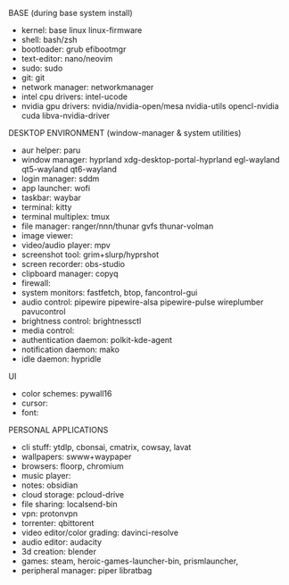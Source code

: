 BASE (during base system install)
- kernel: base linux linux-firmware
- shell: bash/zsh
- bootloader: grub efibootmgr
- text-editor: nano/neovim
- sudo: sudo
- git: git
- network manager: networkmanager
- intel cpu drivers: intel-ucode
- nvidia gpu drivers: nvidia/nvidia-open/mesa nvidia-utils opencl-nvidia cuda libva-nvidia-driver

DESKTOP ENVIRONMENT (window-manager & system utilities)
- aur helper: paru
- window manager: hyprland xdg-desktop-portal-hyprland egl-wayland qt5-wayland qt6-wayland 
- login manager: sddm
- app launcher: wofi
- taskbar: waybar
- terminal: kitty
- terminal multiplex: tmux
- file manager: ranger/nnn/thunar gvfs thunar-volman
- image viewer:
- video/audio player: mpv
- screenshot tool: grim+slurp/hyprshot
- screen recorder: obs-studio
- clipboard manager: copyq
- firewall: 
- system monitors: fastfetch, btop, fancontrol-gui
- audio control: pipewire pipewire-alsa pipewire-pulse wireplumber pavucontrol
- brightness control: brightnessctl
- media control: 
- authentication daemon: polkit-kde-agent
- notification daemon: mako
- idle daemon: hypridle

UI
- color schemes: pywall16
- cursor: 
- font:

PERSONAL APPLICATIONS
- cli stuff: ytdlp, cbonsai, cmatrix, cowsay, lavat
- wallpapers: swww+waypaper
- browsers: floorp, chromium
- music player: 
- notes: obsidian
- cloud storage: pcloud-drive
- file sharing: localsend-bin
- vpn: protonvpn
- torrenter: qbittorent
- video editor/color grading: davinci-resolve
- audio editor: audacity
- 3d creation: blender
- games: steam, heroic-games-launcher-bin, prismlauncher, 
- peripheral manager: piper libratbag
